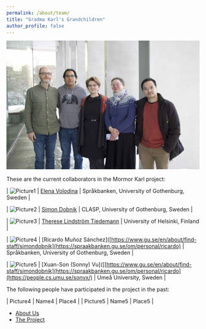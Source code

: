 ```yaml
---
permalink: /about/team/
title: "Gradma Karl's Grandchildren"
author_profile: false
---
```


![Team, March 2023](/assets/images/IMG_7235.jpeg)

These are the current collaborators in the Mormor Karl project:

| ![Picture1](/assets/images/...) | [Elena Volodina](https://spraakbanken.gu.se/en/about/staff/elena) | Språkbanken, University of Gothenburg, Sweden |

| ![Picture2](/assets/images/...) | [Simon Dobnik](https://www.gu.se/en/about/find-staff/simondobnik) | CLASP, University of Gothenburg, Sweden |

| ![Picture3](/assets/images/...) | [Therese Lindström Tiedemann](https://researchportal.helsinki.fi/en/persons/therese-lindstr%C3%B6m-tiedemann) | University of Helsinki, Finland |

| ![Picture4](/assets/images/...) | [Ricardo Muñoz Sánchez]([https://www.gu.se/en/about/find-staff/simondobnik](https://spraakbanken.gu.se/om/personal/ricardo) | Språkbanken, University of Gothenburg, Sweden |

| ![Picture5](/assets/images/...) | [Xuan-Son (Sonny) Vu]([[https://www.gu.se/en/about/find-staff/simondobnik](https://spraakbanken.gu.se/om/personal/ricardo](https://people.cs.umu.se/sonvx/) | Umeå University, Sweden |


The following people have participated in the project in the past:

| Picture4 | Name4 | Place4 |
| Picture5 | Name5 | Place5 |


* [About Us](../)
* [The Project](../project)
